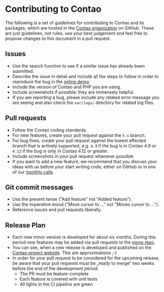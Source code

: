 # Contributing to Contao

The following is a set of guidelines for contributing to Contao and its
packages, which are hosted in the [Contao organization][1] on GitHub. These
are just guidelines, not rules, use your best judgement and feel free to
propose changes to this document in a pull request.

## Issues

 * Use the search function to see if a similar issue has already been
   submitted.
 * Describe the issue in detail and include all the steps to follow in order to
   reproduce the bug in the [online demo][2].
 * Include the version of Contao and PHP you are using.
 * Include screenshots if possible; they are immensely helpful.
 * If you are reporting a bug, please include any related error message you are
   seeing and also check the `var/logs/` directory for related log files.

## Pull requests

 * Follow the Contao coding standards.
 * For new features, create your pull request against the `5.x` branch.
 * For bug fixes, create your pull request against the lowest affected branch
   that is actively supported, e.g. `4.9` if the bug is in Contao 4.9 or `4.12`
   if the bug is only in Contao 4.12 or greater.
 * Include screenshots in your pull request whenever possible.
 * If you want to add a new feature, we recommend that you discuss your ideas
   with us before your start writing code; either on GitHub or in one of our
   [monthly calls][3].

## Git commit messages

 * Use the present tense ("Add feature" not "Added feature").
 * Use the imperative mood ("Move cursor to …" not "Moves cursor to …").
 * Reference issues and pull requests liberally.

## Release Plan

* Each new minor version is developed for about six months. During this period new 
  features may be added via pull requests to the [mono repo][4]. 
* You can see, when a new release is developed and published on the 
  [Contao project website][5]. This are approximations ;-)
* In order for your pull request to be considered for the upcoming release, be aware 
  that your pull requests must be „ready to merge“ two weeks before the end of the 
  development period:
   * The PR must be feature-complete
   * Each feature is covered with unit tests
   * All lights in the CI pipeline are green

[1]: https://github.com/contao
[2]: https://demo.contao.org/contao
[3]: https://contao.org/en/mumble-calls.html
[4]: https://github.com/contao/contao
[5]: https://contao.org/en/release-plan.html

